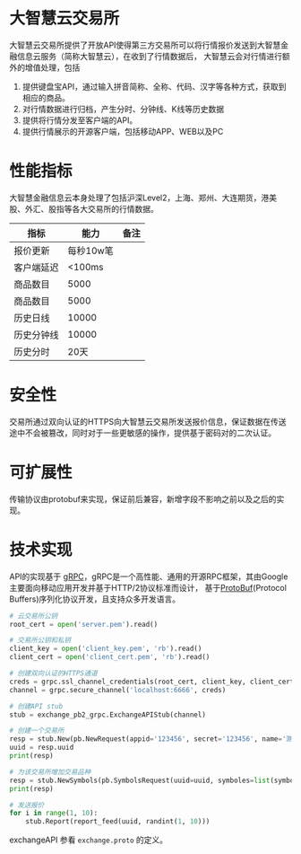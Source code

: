 # 大智慧云交易所

大智慧云交易所提供了开放API使得第三方交易所可以将行情报价发送到大智慧金融信息云服务（简称大智慧云），在收到了行情数据后，
大智慧云会对行情进行额外的增值处理，包括

1. 提供键盘宝API，通过输入拼音简称、全称、代码、汉字等各种方式，获取到相应的商品。
2. 对行情数据进行归档，产生分时、分钟线、K线等历史数据
3. 提供将行情分发至客户端的API。
4. 提供行情展示的开源客户端，包括移动APP、WEB以及PC

# 性能指标

大智慧金融信息云本身处理了包括沪深Level2，上海、郑州、大连期货，港美股、外汇、股指等各大交易所的行情数据。

| 指标       | 能力      | 备注   |
| -------    | ------    | ------ |
| 报价更新   | 每秒10w笔 |        |
| 客户端延迟 | <100ms    |        |
| 商品数目 | 5000    |        |
| 商品数目 | 5000    |        |
| 历史日线 | 10000    |        |
| 历史分钟线 | 10000    |        |
| 历史分时 | 20天    |        |

# 安全性

交易所通过双向认证的HTTPS向大智慧云交易所发送报价信息，保证数据在传送途中不会被篡改，同时对于一些更敏感的操作，提供基于密码对的二次认证。

# 可扩展性

传输协议由protobuf来实现，保证前后兼容，新增字段不影响之前以及之后的实现。

# 技术实现

API的实现基于 [gRPC](http://www.grpc.io/)，gRPC是一个高性能、通用的开源RPC框架，其由Google主要面向移动应用开发并基于HTTP/2协议标准而设计，
基于[ProtoBuf](https://github.com/google/protobuf)(Protocol Buffers)序列化协议开发，且支持众多开发语言。


```python
# 云交易所公钥
root_cert = open('server.pem').read()

# 交易所公钥和私钥
client_key = open('client_key.pem', 'rb').read()
client_cert = open('client_cert.pem', 'rb').read()

# 创建双向认证的HTTPS通道
creds = grpc.ssl_channel_credentials(root_cert, client_key, client_cert)
channel = grpc.secure_channel('localhost:6666', creds)

# 创建API stub
stub = exchange_pb2_grpc.ExchangeAPIStub(channel)

# 创建一个交易所
resp = stub.New(pb.NewRequest(appid='123456', secret='123456', name='测试交易所', prefix='BY'))
uuid = resp.uuid
print(resp)

# 为该交易所增加交易品种
resp = stub.NewSymbols(pb.SymbolsRequest(uuid=uuid, symboles=list(symbol_feed(symbols_count))))
print(resp)

# 发送报价
for i in range(1, 10):
    stub.Report(report_feed(uuid, randint(1, 10)))
```

exchangeAPI 参看 `exchange.proto` 的定义。 
